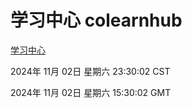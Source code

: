 # 学习中心 colearnhub
[学习中心](http://219.139.197.74:56308/colearnhub/)

2024年 11月 02日 星期六 23:30:02 CST

2024年 11月 02日 星期六 15:30:02 GMT
